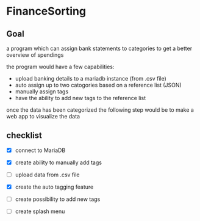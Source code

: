 # FinanceSorting
## Goal
a program which can assign bank statements to categories to get a better overview of spendings

the program would have a few capabilities:
- upload banking details to a mariadb instance (from .csv file)
- auto assign up to two catogories based on a reference list (JSON)
- manually assign tags
- have the ability to add new tags to the reference list

once the data has been categorized the following step would be to make a web app to visualize the data

## checklist
- [X] connect to MariaDB
- [X] create ability to manually add tags
- [ ] upload data from .csv file
- [X] create the auto tagging feature
- [ ] create possibility to add new tags
- [ ] create splash menu

